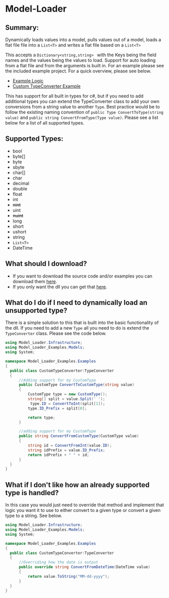 # Model-Loader

## Summary:
Dynamically loads values into a model, pulls values out of a model, loads a flat file file into a ```List<T>``` and writes a flat file based on a ```List<T>```

This accepts a ```Dictionary<string,string> ``` with the Keys being the field names and the values being the values to load.
Support for auto loading from a flat file and from the arguments is built in.
For an example please see the included example project. For a quick overview, please see below.
- [Example Logic](https://github.com/daveT83/Model-Loader/blob/main/Model%20Loader%20Examples/Model%20Loader%20Examples/Examples/Example.cs) 
- [Custom TypeConverter Example](https://github.com/daveT83/Model-Loader/blob/main/Model%20Loader%20Examples/Model%20Loader%20Examples/Examples/CustomTypeConverter.cs)

This has support for all built in types for c#, but if you need to add additional types you can extend the TypeConverter class to add your own conversions from a string value to another ```Type```. Best practice would be to follow the existing naming convention of ```public Type ConvertToType(string value)``` and ```public string ConvertFromType(Type value)```. Please see a list below for a list of all supported types.
  
## Supported Types:
  - bool
  - byte[]
  - byte
  - sbyte
  - char[]
  - char
  - decimal
  - double
  - float
  - int
  - ~~nint~~
  - uint
  - ~~nuint~~
  - long
  - short
  - ushort
  - string
  - ```List<T>```
  - DateTime
  
## What should I download?
  - If you want to download the source code and/or examples you can download them [here](https://github.com/daveT83/Model-Loader/archive/refs/heads/main.zip).
  - If you only want the dll you can get that [here](https://github.com/daveT83/Model-Loader/raw/main/Model%20Loader/Model%20Loader/bin/Debug/Model%20Loader.dll).

## What do I do if I need to dynamically load an unsupported type?
  There is a simple solution to this that is built into the basic functionality of the dll. If you need to add a new ```Type``` all you need to do is extend the ```TypeConverter``` class. Please see the code below.
  
  ```c#
using Model_Loader.Infrastructure;
using Model_Loader_Examples.Models;
using System;

namespace Model_Loader_Examples.Examples
{
    public class CustomTypeConverter:TypeConverter
    {
        //Adding support for my CustomType
        public CustomType ConvertToCustomType(string value)
        {
            CustomType type = new CustomType();
            string[] split = value.Split(' ');
             type.ID = ConvertToInt(split[1]);
            type.ID_Prefix = split[0];

            return type;
        }

        //adding support for my CustomType
        public string ConvertFromCustomType(CustomType value)
        {
            string id = ConvertFromInt(value.ID);
            string idPrefix = value.ID_Prefix;
            return idPrefix + " " + id;
        }
    }
}

  ```
  
  
## What if I don't like how an already supported type is handled?
  In this case you would just need to override that method and implement that logic you want it to use to either convert to a given type or convert a given type to a string. See below.
  
  ```c#
using Model_Loader.Infrastructure;
using Model_Loader_Examples.Models;
using System;

namespace Model_Loader_Examples.Examples
{
    public class CustomTypeConverter:TypeConverter
    {
        //Overriding how the date is output
        public override string ConvertFromDateTime(DateTime value)
        {
            return value.ToString("MM-dd-yyyy");
        }
    }
}

```
